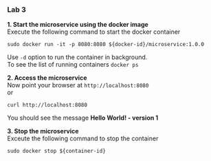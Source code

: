 ### Lab 3  

**1. Start the microservice using the docker image**  
Execute the following command to start the docker container
```
sudo docker run -it -p 8080:8080 ${docker-id}/microservice:1.0.0
```

Use `-d` option to run the container in background.  
To see the list of running containers `docker ps`

**2. Access the microservice**  
Now point your browser at `http://localhost:8080`  
or
```
curl http://localhost:8080
```

You should see the message **Hello World! - version 1**

**3. Stop the microservice**  
Exceute the following command to stop the container
```
sudo docker stop ${container-id}
```
